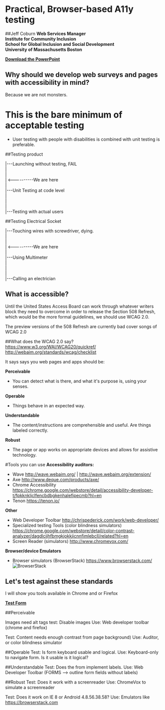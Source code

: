 # Practical, Browser-based A11y testing

##Jeff Coburn
**Web Services Manager  
Institute for Community Inclusion  
School for Global Inclusion and Social Development  
University of Massachusetts Boston**

<p><a href="https://github.com/coburnicus/browser-testing/blob/master/a11y-browser-coburn.pptx?raw=true"><strong>Download the PowerPoint</strong></a></p>

## Why should we develop web surveys and pages with accessibility in mind?

Because we are not monsters.

# This is the bare minimum of acceptable testing

- User testing with people with disabilities is combined with unit testing is preferable.


##Testing product

|---Launching without testing, FAIL  
|  
|  
| <----------We are here  
|  
|---Unit Testing at code level  
|  
|  
|  
|---Testing with actual users  


##Testing Electrical Socket

|---Touching wires with screwdriver, dying.  
|  
|  
| <----------We are here  
|  
|---Using Multimeter  
|  
|  
|  
|---Calling an electrician  




## What is accessible?

Until the United States Access Board can work through whatever writers block they need to overcome in order to release the Section 508  Refresh, which would be the more formal guidelines, we should use WCAG 2.0.

The preview versions of the 508 Refresh are currently bad cover songs of WCAG 2.0

##What does the WCAG 2.0 say?
https://www.w3.org/WAI/WCAG20/quickref/  
http://webaim.org/standards/wcag/checklist

It says says you web pages and apps should be:

**Perceivable**
- You can detect what is there, and what it's purpose is, using your senses.

**Operable**
- Things behave in an expected way.

**Understandable**
- The content/instructions are comprehensible and useful. Are things labeled correctly.

**Robust**
- The page or app works on appropriate devices and allows for assistive technology.

#Tools you can use
 **Accessibility auditors:**
 - Wave http://wave.webaim.org/ | http://wave.webaim.org/extension/
 - Axe http://www.deque.com/products/axe/
 - Chrome Accessibility https://chrome.google.com/webstore/detail/accessibility-developer-t/fpkknkljclfencbdbgkenhalefipecmb?hl=en
 - Tenon https://tenon.io/

**Other**
 - Web Developer Toolbar http://chrispederick.com/work/web-developer/
 - Specialized testing Tools (color blindness simulators) https://chrome.google.com/webstore/detail/color-contrast-analyzer/dagdlcijhfbmgkjokkjicnnfimlebcll/related?hl=en
 - Screen Reader (simulators) http://www.chromevox.com/

**Browser/device Emulators**
 - Browser simulators (BrowserStack) https://www.browserstack.com/  
![BrowserStack](https://www.browserstack.com/images/layout/browserstack-logo-600x315.png)


## Let's test against these standards

I will show you tools available in Chrome and or Firefox

<p><strong><a href="http://coburnicus.com/browser-testing/test-form.html">Test Form</a></strong></p>

##Perceivable

Images need alt tags
test: Disable images
Use: Web developer toolbar (chrome and firefox)


Test: Content needs enough contrast from page background)
Use: Auditor, or color blindness simulator


##Operable
Test: Is form keyboard usable and logical.
Use: Keyboard-only to navigate form. Is it usable is it logical?


##Understandable
Test: Does the from implement labels.
Use: Web Developer Toolbar (FORMS --> outline form fields without labels)

##Robust
Test: Does it work with a screenreader
Use: ChromeVox to simulate a screenreader

Test: Does it work on IE 8 or Android 4.8.56.38.58?
Use: Emulators like https://browserstack.com
